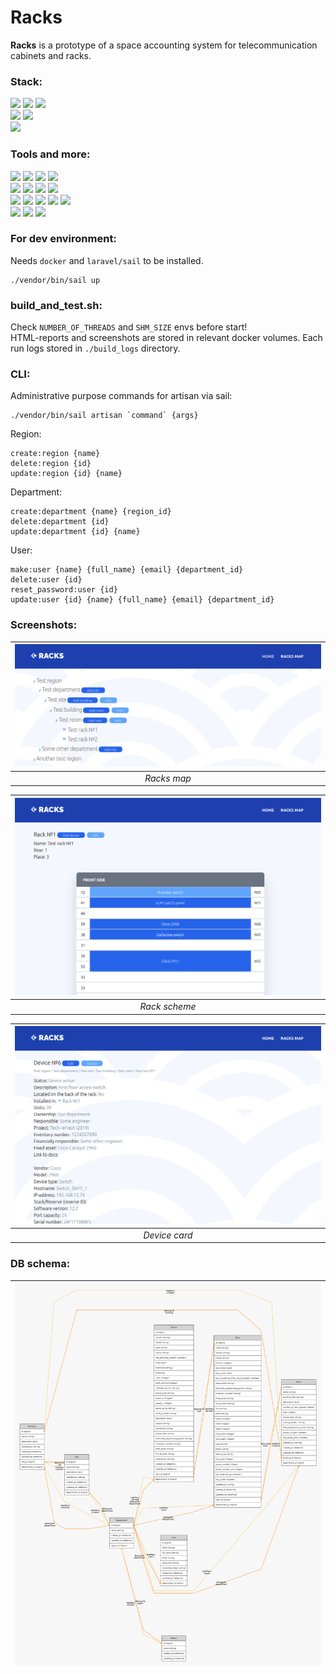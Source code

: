 # Racks
**Racks** is a prototype of a space accounting system for telecommunication cabinets and racks.

### Stack:
![](https://img.shields.io/badge/php-8.1-%23625c98) ![](https://img.shields.io/badge/laravel-10-%23c6302b) ![](https://img.shields.io/badge/MySQL-8.0-%23336791)  
![](https://img.shields.io/badge/vue.js-3.2-%2342b883) ![](https://img.shields.io/badge/tailwindCSS-3.2-%230ea5e9)  
![](https://img.shields.io/badge/python-3.10-blue)

### Tools and more:
![](https://img.shields.io/badge/sail-%23c6302b) ![](https://img.shields.io/badge/larastan-%23c6302b) ![](https://img.shields.io/badge/telescope-%23c6302b) ![](https://img.shields.io/badge/pint-%23c6302b)  
![](https://img.shields.io/badge/phpunit-%23625c98) ![](https://img.shields.io/badge/phpMyAdmin-%23625c98) ![](https://img.shields.io/badge/tymon/jwt--auth-%23625c98) ![](https://img.shields.io/badge/darkaonline/l5--swagger-%23625c98)  
![](https://img.shields.io/badge/unittest-blue) ![](https://img.shields.io/badge/selenium-blue) ![](https://img.shields.io/badge/concurrent.futures-blue) ![](https://img.shields.io/badge/html--testRunner-blue) ![](https://img.shields.io/badge/selenium%20grid-blue)    
![](https://img.shields.io/badge/vuelidate-%2342b883) ![](https://img.shields.io/badge/axios-%2342b883) ![](https://img.shields.io/badge/vuex-%2342b883) 

### For dev environment:
Needs `docker` and `laravel/sail` to be installed.
```
./vendor/bin/sail up
```

### build_and_test.sh:

Check `NUMBER_OF_THREADS` and `SHM_SIZE` envs before start!  
HTML-reports and screenshots are stored in relevant docker volumes. Each run logs stored in `./build_logs` directory.

### CLI:
Administrative purpose commands for artisan via sail:
```
./vendor/bin/sail artisan `command` {args}
```
Region:
```
create:region {name}
delete:region {id}
update:region {id} {name}
```
Department:
```
create:department {name} {region_id}
delete:department {id}
update:department {id} {name}
```
User:
```
make:user {name} {full_name} {email} {department_id}
delete:user {id}
reset_password:user {id}
update:user {id} {name} {full_name} {email} {department_id}
```

### Screenshots:
| ![tree](./screens/tree.png) |
|:--:| 
| *Racks map* |

| ![rack](./screens/rack.png) |
|:--:| 
| *Rack scheme* |

| ![device](./screens/device.png) |
|:--:| 
| *Device card* |

### DB schema:
| ![graph](graph.png) |
|:-------------------:|

